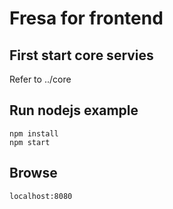 # Fresa for frontend

## First start core servies

Refer to ../core

## Run nodejs example
    npm install
    npm start

## Browse
    localhost:8080
